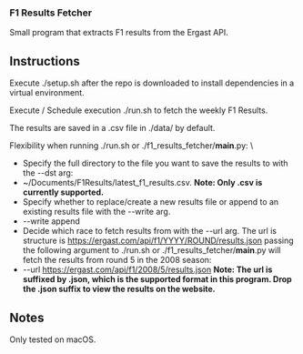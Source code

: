 ### F1 Results Fetcher
Small program that extracts F1 results from the Ergast API.

## Instructions
Execute ./setup.sh after the repo is downloaded to install dependencies in a
virtual environment.

Execute / Schedule execution ./run.sh to fetch the weekly F1 Results.

The results are saved in a .csv file in ./data/ by default.

Flexibility when running ./run.sh or ./f1_results_fetcher/__main__.py: \
 * Specify the full directory to the file you want to save the results to with the --dst arg:
  * ~/Documents/F1Results/latest_f1_results.csv. <b>Note: Only .csv is currently supported.</b>
 * Specify whether to replace/create a new results file or append to an existing results file with the --write arg.
  * --write append
 * Decide which race to fetch results from with the --url arg. The url is structure is https://ergast.com/api/f1/YYYY/ROUND/results.json passing the following argument to ./run.sh or ./f1_results_fetcher/__main__.py will fetch the results from round 5 in the 2008 season:
  * --url https://ergast.com/api/f1/2008/5/results.json <b>Note: The url is suffixed by .json, which is the supported format in this program. Drop the .json suffix to view the results on the website.</b>

## Notes
Only tested on macOS.

